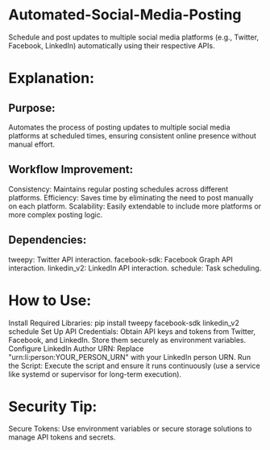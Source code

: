 # Automated-Social-Media-Posting
Schedule and post updates to multiple social media platforms (e.g., Twitter, Facebook, LinkedIn) automatically using their respective APIs.

# Explanation:
## Purpose: 
Automates the process of posting updates to multiple social media platforms at scheduled times, ensuring consistent online presence without manual effort.
## Workflow Improvement:
Consistency: Maintains regular posting schedules across different platforms.
Efficiency: Saves time by eliminating the need to post manually on each platform.
Scalability: Easily extendable to include more platforms or more complex posting logic.
## Dependencies:
tweepy: Twitter API interaction.
facebook-sdk: Facebook Graph API interaction.
linkedin_v2: LinkedIn API interaction.
schedule: Task scheduling.

# How to Use:
Install Required Libraries:
pip install tweepy facebook-sdk linkedin_v2 schedule
Set Up API Credentials: Obtain API keys and tokens from Twitter, Facebook, and LinkedIn. Store them securely as environment variables.
Configure LinkedIn Author URN: Replace "urn:li:person:YOUR_PERSON_URN" with your LinkedIn person URN.
Run the Script: Execute the script and ensure it runs continuously (use a service like systemd or supervisor for long-term execution).

# Security Tip:
Secure Tokens: Use environment variables or secure storage solutions to manage API tokens and secrets.

